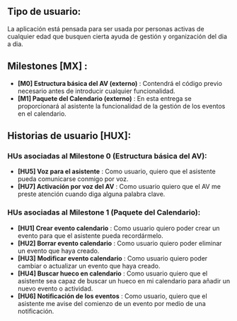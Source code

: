 ## Tipo de usuario:
La aplicación está pensada para ser usada por personas activas de cualquier edad que busquen cierta ayuda de gestión y organización del dia a dia.

## Milestones [MX] :
 - **[M0] Estructura básica del AV (externo)** : Contendrá el código previo necesario antes de introducir cualquier funcionalidad.
 - **[M1] Paquete del Calendario (externo)** : En esta entrega se proporcionará al asistente la funcionalidad de la gestión de los eventos en el calendario.

## Historias de usuario [HUX]:

### HUs asociadas al Milestone 0 (Estructura básica del AV):

- **[HU5] Voz para el asistente** : Como usuario, quiero que el asistente pueda comunicarse conmigo por voz.
- **[HU7] Activación por voz del AV** : Como usuario quiero que el AV me preste atención cuando diga alguna palabra clave.

### HUs asociadas al Milestone 1 (Paquete del Calendario):

- **[HU1] Crear evento calendario** : Como usuario quiero poder crear un evento para que el asistente pueda recordármelo.
- **[HU2] Borrar evento calendario** : Como usuario quiero poder eliminar un evento que haya creado.
- **[HU3] Modificar evento calendario** : Como usuario quiero poder cambiar o actualizar un evento que haya creado.
- **[HU4] Buscar hueco en calendario** : Como usuario quiero que el asistente sea capaz de buscar un hueco en mi calendario para añadir un nuevo evento o actividad.
- **[HU6] Notificación de los eventos** : Como usuario, quiero que el asistente me avise del comienzo de un evento por medio de una notificación.


